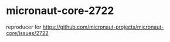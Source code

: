 # micronaut-core-2722
reproducer for https://github.com/micronaut-projects/micronaut-core/issues/2722 
